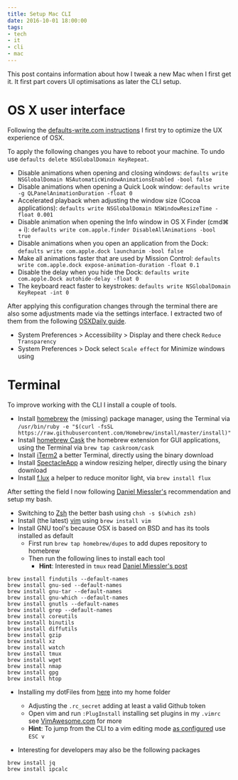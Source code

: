 ```yaml
---
title: Setup Mac CLI
date: 2016-10-01 18:00:00
tags:
- tech
- it
- cli
- mac
---
```


This post contains information about how I tweak a new Mac when I first get it.
It first part covers UI optimisations as later the CLI setup.

# OS X user interface

Following the [defaults-write.com instructions](http://www.defaults-write.com/10-terminal-commands-to-speed-up-your-mac-in-os-x-el-capitan/) I first try to optimize the UX experience of OSX.

To apply the following changes you have to reboot your machine. To undo use `defaults delete NSGlobalDomain KeyRepeat`.

* Disable animations when opening and closing windows: `defaults write NSGlobalDomain NSAutomaticWindowAnimationsEnabled -bool false`
* Disable animations when opening a Quick Look window: `defaults write -g QLPanelAnimationDuration -float 0`
* Accelerated playback when adjusting the window size (Cocoa applications): `defaults write NSGlobalDomain NSWindowResizeTime -float 0.001`
* Disable animation when opening the Info window in OS X Finder (cmd⌘ + i): `defaults write com.apple.finder DisableAllAnimations -bool true`
* Disable animations when you open an application from the Dock: `defaults write com.apple.dock launchanim -bool false`
* Make all animations faster that are used by Mission Control: `defaults write com.apple.dock expose-animation-duration -float 0.1`
* Disable the delay when you hide the Dock: `defaults write com.apple.Dock autohide-delay -float 0`
* The keyboard react faster to keystrokes: `defaults write NSGlobalDomain KeyRepeat -int 0`

After applying this configuration changes through the terminal there are also some adjustments made via the settings interface. I extracted two of them from the following [OSXDaily guide](http://osxdaily.com/2014/10/24/speed-up-os-x-yosemite-mac/).

* System Preferences > Accessibility > Display and there check `Reduce Transparency`
* System Preferences > Dock select `Scale effect` for Minimize windows using


# Terminal

To improve working with the CLI I install a couple of tools.

* Install [homebrew](http://brew.sh/index.html) the (missing) package manager, using the Terminal via `/usr/bin/ruby -e "$(curl -fsSL https://raw.githubusercontent.com/Homebrew/install/master/install)"`
* Install [homebrew Cask](https://caskroom.github.io/) the homebrew extension for GUI applications, using the Terminal via `brew tap caskroom/cask`
* Install [iTerm2](https://www.iterm2.com/) a better Terminal, directly using the binary download
* Install [SpectacleApp](https://www.spectacleapp.com/) a window resizing helper, directly using the binary download
* Install [f.lux](https://justgetflux.com/) a helper to reduce monitor light, via `brew install flux`

After setting the field I now following [Daniel Miessler's](https://danielmiessler.com/blog/first-10-things-new-mac/) recommendation and setup my bash.

* Switching to [Zsh](http://www.zsh.org/) the better bash using `chsh -s $(which zsh)`
* Install (the latest) [vim](http://www.vim.org/) using `brew install vim`
* Install GNU tool's because OSX is based on BSD and has its tools installed as default
    * First run `brew tap homebrew/dupes` to add dupes repository to homebrew
    * Then run the following lines to install each tool
        * **Hint**: Interested in `tmux` read [Daniel Miessler's post](https://danielmiessler.com/study/tmux/)


```
brew install findutils --default-names
brew install gnu-sed --default-names
brew install gnu-tar --default-names
brew install gnu-which --default-names
brew install gnutls --default-names
brew install grep --default-names
brew install coreutils
brew install binutils
brew install diffutils
brew install gzip
brew install xz
brew install watch
brew install tmux 
brew install wget
brew install nmap
brew install gpg
brew install htop
```

* Installing my dotFiles from [here](https://github.com/lony/dotFiles) into my home folder
    * Adjusting the `.rc_secret` adding at least a valid Github token
    * Open vim and run `:PlugInstall` installing set plugins in my `.vimrc` see [VimAwesome.com](http://vimawesome.com/) for more
    * **Hint**: To jump from the CLI to a vim editing mode [as configured](http://nuclearsquid.com/writings/edit-long-commands/) use `ESC v`

* Interesting for developers may also be the following packages

```
brew install jq
brew install ipcalc
```
